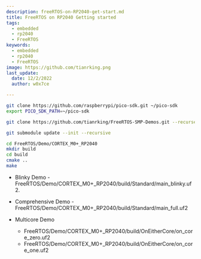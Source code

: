 ```yaml
---
description: freeRTOS-on-RP2040-get-start.md
title: FreeRTOS on RP2040 Getting started
tags:
  - embedded
  - rp2040
  - FreeRTOS
keywords:
  - embedded
  - rp2040
  - FreeRTOS
image: https://github.com/tianrking.png
last_update:
  date: 12/2/2022
  author: w0x7ce

---
```


```bash
git clone https://github.com/raspberrypi/pico-sdk.git ~/pico-sdk
export PICO_SDK_PATH=~/pico-sdk
```

```bash
git clone https://github.com/tianrking/FreeRTOS-SMP-Demos.git --recurse-submodules
```

```bash
git submodule update --init --recursive
```

```bash
cd FreeRTOS/Demo/CORTEX_M0+_RP2040
mkdir build
cd build
cmake ..
make 
```

- Blinky Demo - FreeRTOS/Demo/CORTEX_M0+_RP2040/build/Standard/main_blinky.uf2.

- Comprehensive Demo - FreeRTOS/Demo/CORTEX_M0+_RP2040/build/Standard/main_full.uf2

- Multicore Demo

  - FreeRTOS/Demo/CORTEX_M0+_RP2040/build/OnEitherCore/on_core_zero.uf2
  - FreeRTOS/Demo/CORTEX_M0+_RP2040/build/OnEitherCore/on_core_one.uf2